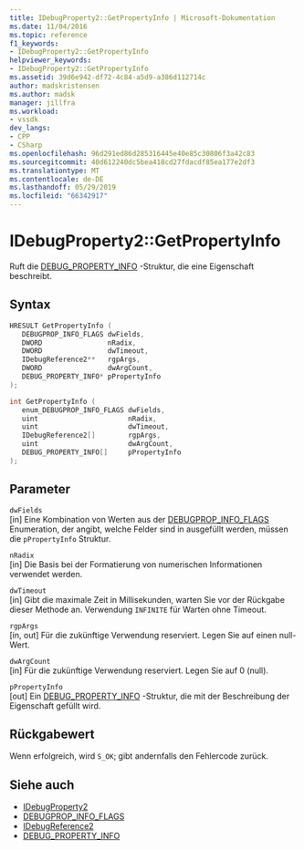 ```yaml
---
title: IDebugProperty2::GetPropertyInfo | Microsoft-Dokumentation
ms.date: 11/04/2016
ms.topic: reference
f1_keywords:
- IDebugProperty2::GetPropertyInfo
helpviewer_keywords:
- IDebugProperty2::GetPropertyInfo
ms.assetid: 39d6e942-df72-4c84-a5d9-a386d112714c
author: madskristensen
ms.author: madsk
manager: jillfra
ms.workload:
- vssdk
dev_langs:
- CPP
- CSharp
ms.openlocfilehash: 96d291ed86d285316445e40e85c30806f3a42c83
ms.sourcegitcommit: 40d612240dc5bea418cd27fdacdf85ea177e2df3
ms.translationtype: MT
ms.contentlocale: de-DE
ms.lasthandoff: 05/29/2019
ms.locfileid: "66342917"
---
```

# <a name="idebugproperty2getpropertyinfo"></a>IDebugProperty2::GetPropertyInfo
Ruft die [DEBUG_PROPERTY_INFO](../../../extensibility/debugger/reference/debug-property-info.md) -Struktur, die eine Eigenschaft beschreibt.

## <a name="syntax"></a>Syntax

```cpp
HRESULT GetPropertyInfo ( 
   DEBUGPROP_INFO_FLAGS dwFields,
   DWORD                nRadix,
   DWORD                dwTimeout,
   IDebugReference2**   rgpArgs,
   DWORD                dwArgCount,
   DEBUG_PROPERTY_INFO* pPropertyInfo
);
```

```cpp
int GetPropertyInfo ( 
   enum_DEBUGPROP_INFO_FLAGS dwFields,
   uint                      nRadix,
   uint                      dwTimeout,
   IDebugReference2[]        rgpArgs,
   uint                      dwArgCount,
   DEBUG_PROPERTY_INFO[]     pPropertyInfo
);
```

## <a name="parameters"></a>Parameter
`dwFields`\
[in] Eine Kombination von Werten aus der [DEBUGPROP_INFO_FLAGS](../../../extensibility/debugger/reference/debugprop-info-flags.md) Enumeration, der angibt, welche Felder sind in ausgefüllt werden, müssen die `pPropertyInfo` Struktur.

`nRadix`\
[in] Die Basis bei der Formatierung von numerischen Informationen verwendet werden.

`dwTimeout`\
[in] Gibt die maximale Zeit in Millisekunden, warten Sie vor der Rückgabe dieser Methode an. Verwendung `INFINITE` für Warten ohne Timeout.

`rgpArgs`\
[in, out] Für die zukünftige Verwendung reserviert. Legen Sie auf einen null-Wert.

`dwArgCount`\
[in] Für die zukünftige Verwendung reserviert. Legen Sie auf 0 (null).

`pPropertyInfo`\
[out] Ein [DEBUG_PROPERTY_INFO](../../../extensibility/debugger/reference/debug-property-info.md) -Struktur, die mit der Beschreibung der Eigenschaft gefüllt wird.

## <a name="return-value"></a>Rückgabewert
 Wenn erfolgreich, wird `S_OK`; gibt andernfalls den Fehlercode zurück.

## <a name="see-also"></a>Siehe auch
- [IDebugProperty2](../../../extensibility/debugger/reference/idebugproperty2.md)
- [DEBUGPROP_INFO_FLAGS](../../../extensibility/debugger/reference/debugprop-info-flags.md)
- [IDebugReference2](../../../extensibility/debugger/reference/idebugreference2.md)
- [DEBUG_PROPERTY_INFO](../../../extensibility/debugger/reference/debug-property-info.md)